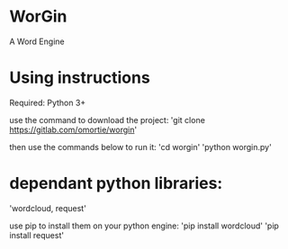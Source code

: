 # WorGin

A Word Engine


# Using instructions
Required: Python 3+

use the command to download the project:
'git clone https://gitlab.com/omortie/worgin'

then use the commands below to run it:
'cd worgin'
'python worgin.py'


# dependant python libraries:
'wordcloud, request'

use pip to install them on your python engine:
'pip install wordcloud'
'pip install request'
